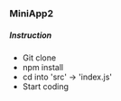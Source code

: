 ### MiniApp2

##### Instruction
- Git clone
- npm install
- cd into 'src' -> 'index.js' 
- Start coding

